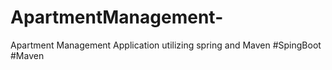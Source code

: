 # ApartmentManagement-
Apartment Management Application utilizing spring and Maven  #SpingBoot #Maven 

